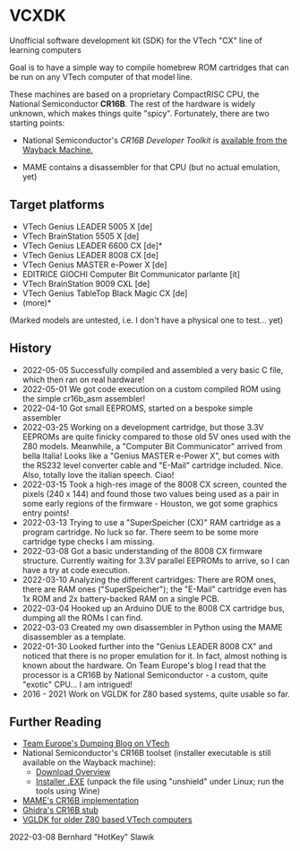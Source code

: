 # VCXDK
Unofficial software development kit (SDK) for the VTech "CX" line of learning computers

Goal is to have a simple way to compile homebrew ROM cartridges that can be run on any VTech computer of that model line.

These machines are based on a proprietary CompactRISC CPU, the National Semiconductor **CR16B**. The rest of the hardware is widely unknown, which makes things quite "spicy".
Fortunately, there are two starting points:

* National Semiconductor's *CR16B Developer Toolkit* is [available from the Wayback Machine.](https://web.archive.org/web/20040530110107/http://www.national.com/appinfo/compactrisc/files/CR16C31.exe)

* MAME contains a disassembler for that CPU (but no actual emulation, yet)


## Target platforms
* VTech Genius LEADER 5005 X [de]
* VTech BrainStation 5505 X [de]
* VTech Genius LEADER 6600 CX [de]*
* VTech Genius LEADER 8008 CX [de]
* VTech Genius MASTER e-Power X [de]
* EDITRICE GIOCHI Computer Bit Communicator parlante [it]
* VTech BrainStation 9009 CXL [de]
* VTech Genius TableTop Black Magic CX [de]
* (more)*

(Marked models are untested, i.e. I don't have a physical one to test... yet)


## History
* 2022-05-05 Successfully compiled and assembled a very basic C file, which then ran on real hardware!
* 2022-05-01 We got code execution on a custom compiled ROM using the simple cr16b_asm assembler!
* 2022-04-10 Got small EEPROMS, started on a bespoke simple assembler
* 2022-03-25 Working on a development cartridge, but those 3.3V EEPROMs are quite finicky compared to those old 5V ones used with the Z80 models. Meanwhile, a "Computer Bit Communicator" arrived from bella Italia! Looks like a "Genius MASTER e-Power X", but comes with the RS232 level converter cable and "E-Mail" cartridge included. Nice. Also, totally love the italian speech. Ciao!
* 2022-03-15 Took a high-res image of the 8008 CX screen, counted the pixels (240 x 144) and found those two values being used as a pair in some early regions of the firmware - Houston, we got some graphics entry points!
* 2022-03-13 Trying to use a "SuperSpeicher (CX)" RAM cartridge as a program cartridge. No luck so far. There seem to be some more cartridge type checks I am missing.
* 2022-03-08 Got a basic understanding of the 8008 CX firmware structure. Currently waiting for 3.3V parallel EEPROMs to arrive, so I can have a try at code execution.
* 2022-03-10 Analyzing the different cartridges: There are ROM ones, there are RAM ones ("SuperSpeicher"); the "E-Mail" cartridge even has 1x ROM and 2x battery-backed RAM on a single PCB.
* 2022-03-04 Hooked up an Arduino DUE to the 8008 CX cartridge bus, dumping all the ROMs I can find.
* 2022-03-03 Created my own disassembler in Python using the MAME disassembler as a template.
* 2022-01-30 Looked further into the "Genius LEADER 8008 CX" and noticed that there is no proper emulation for it. In fact, almost nothing is known about the hardware. On Team Europe's blog I read that the processor is a CR16B by National Semiconductor - a custom, quite "exotic" CPU... I am intrigued!
* 2016 - 2021 Work on VGLDK for Z80 based systems, quite usable so far.

## Further Reading
* [Team Europe's Dumping Blog on VTech](https://team-europe.blogspot.com/2017/03/decapping-is-fun-world-3.html)
* National Semiconductor's CR16B toolset (installer executable is still available on the Wayback machine):
  * [Download Overview](https://web.archive.org/web/20040530110107/http://www.national.com/appinfo/compactrisc/0,3303,838,00.html)
  * [Installer .EXE](https://web.archive.org/web/20040530110107/http://www.national.com/appinfo/compactrisc/files/CR16C31.exe) (unpack the file using "unshield" under Linux; run the tools using Wine)
* [MAME's CR16B implementation](https://github.com/mamedev/mame/tree/master/src/devices/cpu/cr16b)
* [Ghidra's CR16B stub](https://github.com/NationalSecurityAgency/ghidra/blob/master/Ghidra/Processors/CR16/data/languages/CR16B.sinc)
* [VGLDK for older Z80 based VTech computers](https://github.com/hotkeymuc/vgldk)

2022-03-08 Bernhard "HotKey" Slawik